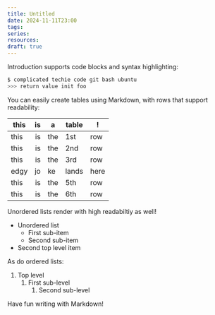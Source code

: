 ```yaml
---
title: Untitled
date: 2024-11-11T23:00
tags: 
series: 
resources: 
draft: true
---
```


Introduction supports code blocks and syntax highlighting:

```sh
$ complicated techie code git bash ubuntu
>>> return value init foo
```

You can easily create tables using Markdown, with rows that support readability:

| this | is | a   | table | !
|------|---:|-----|-------|---
| this | is | the | 1st   | row
| this | is | the | 2nd   | row
| this | is | the | 3rd   | row
| edgy | jo | ke  | lands | here
| this | is | the | 5th   | row
| this | is | the | 6th   | row

Unordered lists render with high readabiltiy as well!

- Unordered list
  - First sub-item
  - Second sub-item
- Second top level item

As do ordered lists:

1. Top level
    1. First sub-level
        1. Second sub-level

Have fun writing with Markdown!
